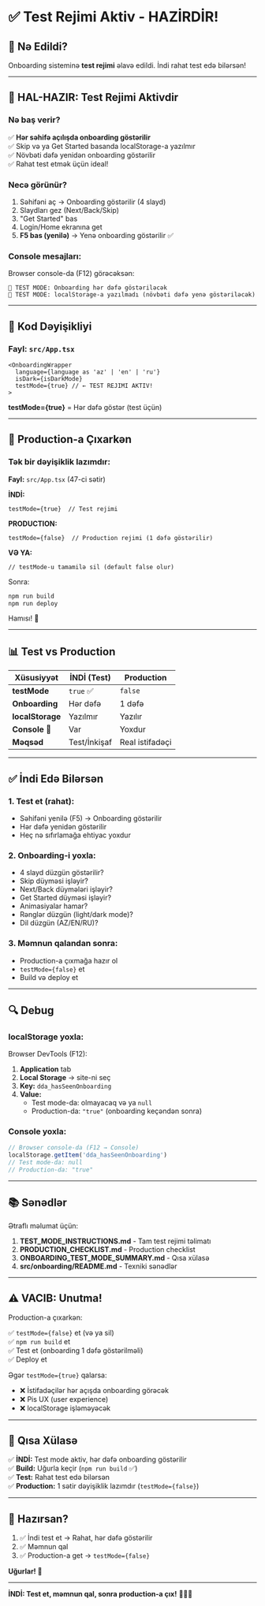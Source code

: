 # ✅ Test Rejimi Aktiv - HAZİRDİR!

## 🎉 Nə Edildi?

Onboarding sisteminə **test rejimi** əlavə edildi. İndi rahat test edə bilərsən!

---

## 🧪 HAL-HAZIR: Test Rejimi Aktivdir

### Nə baş verir?

✅ **Hər səhifə açılışda onboarding göstərilir**  
✅ Skip və ya Get Started basanda localStorage-a yazılmır  
✅ Növbəti dəfə yenidən onboarding göstərilir  
✅ Rahat test etmək üçün ideal!

### Necə görünür?

1. Səhifəni aç → Onboarding göstərilir (4 slayd)
2. Slaydları gez (Next/Back/Skip)
3. "Get Started" bas
4. Login/Home ekranına get
5. **F5 bas (yenilə)** → Yenə onboarding göstərilir ✅

### Console mesajları:

Browser console-da (F12) görəcəksən:
```
🧪 TEST MODE: Onboarding hər dəfə göstəriləcək
🧪 TEST MODE: localStorage-a yazılmadı (növbəti dəfə yenə göstəriləcək)
```

---

## 📝 Kod Dəyişikliyi

### Fayl: `src/App.tsx`

```tsx
<OnboardingWrapper 
  language={language as 'az' | 'en' | 'ru'}
  isDark={isDarkMode}
  testMode={true} // ← TEST REJIMI AKTIV!
>
```

**testMode={true}** = Hər dəfə göstər (test üçün)

---

## 🚀 Production-a Çıxarkən

### Tək bir dəyişiklik lazımdır:

**Fayl:** `src/App.tsx` (47-ci sətir)

**İNDİ:**
```tsx
testMode={true}  // Test rejimi
```

**PRODUCTION:**
```tsx
testMode={false}  // Production rejimi (1 dəfə göstərilir)
```

**VƏ YA:**
```tsx
// testMode-u tamamilə sil (default false olur)
```

Sonra:
```bash
npm run build
npm run deploy
```

Hamısı! 🎉

---

## 📊 Test vs Production

| Xüsusiyyət | İNDİ (Test) | Production |
|------------|-------------|------------|
| **testMode** | `true` ✅ | `false` |
| **Onboarding** | Hər dəfə | 1 dəfə |
| **localStorage** | Yazılmır | Yazılır |
| **Console 🧪** | Var | Yoxdur |
| **Məqsəd** | Test/İnkişaf | Real istifadəçi |

---

## ✅ İndi Edə Bilərsən

### 1. Test et (rahat):
- Səhifəni yenilə (F5) → Onboarding göstərilir
- Hər dəfə yenidən göstərilir
- Heç nə sıfırlamağa ehtiyac yoxdur

### 2. Onboarding-i yoxla:
- 4 slayd düzgün göstərilir?
- Skip düyməsi işləyir?
- Next/Back düymələri işləyir?
- Get Started düyməsi işləyir?
- Animasiyalar hamar?
- Rənglər düzgün (light/dark mode)?
- Dil düzgün (AZ/EN/RU)?

### 3. Məmnun qalandan sonra:
- Production-a çıxmağa hazır ol
- `testMode={false}` et
- Build və deploy et

---

## 🔍 Debug

### localStorage yoxla:

Browser DevTools (F12):
1. **Application** tab
2. **Local Storage** → site-ni seç
3. **Key:** `dda_hasSeenOnboarding`
4. **Value:** 
   - Test mode-da: olmayacaq və ya `null`
   - Production-da: `"true"` (onboarding keçəndən sonra)

### Console yoxla:

```javascript
// Browser console-da (F12 → Console)
localStorage.getItem('dda_hasSeenOnboarding')
// Test mode-da: null
// Production-da: "true"
```

---

## 📚 Sənədlər

Ətraflı məlumat üçün:

1. **TEST_MODE_INSTRUCTIONS.md** - Tam test rejimi təlimatı
2. **PRODUCTION_CHECKLIST.md** - Production checklist
3. **ONBOARDING_TEST_MODE_SUMMARY.md** - Qısa xülasə
4. **src/onboarding/README.md** - Texniki sənədlər

---

## ⚠️ VACIB: Unutma!

Production-a çıxarkən:

✅ `testMode={false}` et (və ya sil)  
✅ `npm run build` et  
✅ Test et (onboarding 1 dəfə göstərilməli)  
✅ Deploy et

Əgər `testMode={true}` qalarsa:
- ❌ İstifadəçilər hər açışda onboarding görəcək
- ❌ Pis UX (user experience)
- ❌ localStorage işləməyəcək

---

## 🎯 Qısa Xülasə

✅ **İNDİ:** Test mode aktiv, hər dəfə onboarding göstərilir  
✅ **Build:** Uğurla keçir (`npm run build` ✅)  
✅ **Test:** Rahat test edə bilərsən  
✅ **Production:** 1 sətir dəyişiklik lazımdır (`testMode={false}`)

---

## 🚀 Hazırsan?

1. ✅ İndi test et → Rahat, hər dəfə göstərilir
2. ✅ Məmnun qal
3. ✅ Production-a get → `testMode={false}`

**Uğurlar! 🎉**

---

**İNDİ: Test et, məmnun qal, sonra production-a çıx!** 🧪✅🚀

